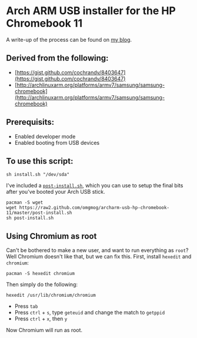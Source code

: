 Arch ARM USB installer for the HP Chromebook 11
============================


A write-up of the process can be found on [my blog](http://blog.omgmog.net/post/installing-arch-linux-arm-on-the-hp-chromebook-11/).


## Derived from the following:

- [https://gist.github.com/cochrandv/8403647](https://gist.github.com/cochrandv/8403647)
- [http://archlinuxarm.org/platforms/armv7/samsung/samsung-chromebook](http://archlinuxarm.org/platforms/armv7/samsung/samsung-chromebook)

## Prerequisits:

- Enabled developer mode
- Enabled booting from USB devices

## To use this script:

```
sh install.sh "/dev/sda"
```

I've included a [`post-install.sh`](https://raw2.github.com/omgmog/archarm-usb-hp-chromebook-11/master/post-install.sh), which you can use to setup the final bits after you've booted your Arch USB stick.

```
pacman -S wget
wget https://raw2.github.com/omgmog/archarm-usb-hp-chromebook-11/master/post-install.sh
sh post-install.sh
```

## Using Chromium as root
Can't be bothered to make a new user, and want to run everything as `root`? Well Chromium doesn't like that, but we can fix this. First, install `hexedit` and `chromium`:

```
pacman -S hexedit chromium
```

Then simply do the following:

```
hexedit /usr/lib/chromium/chromium
```

- Press `tab`
- Press `ctrl` + `s`, type `geteuid` and change the match to `getppid`
- Press `ctrl` + `x`, then `y`

Now Chromium will run as root.
